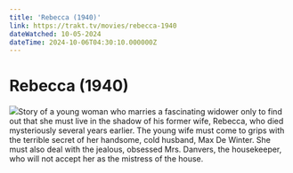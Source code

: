 ```yaml
---
title: 'Rebecca (1940)' 
link: https://trakt.tv/movies/rebecca-1940
dateWatched: 10-05-2024
dateTime: 2024-10-06T04:30:10.000000Z
---
```

# Rebecca (1940)

![](https://walter-r2.trakt.tv/images/movies/000/000/182/fanarts/thumb/677090e768.jpg)Story of a young woman who marries a fascinating widower only to find out that she must live in the shadow of his former wife, Rebecca, who died mysteriously several years earlier. The young wife must come to grips with the terrible secret of her handsome, cold husband, Max De Winter. She must also deal with the jealous, obsessed Mrs. Danvers, the housekeeper, who will not accept her as the mistress of the house.